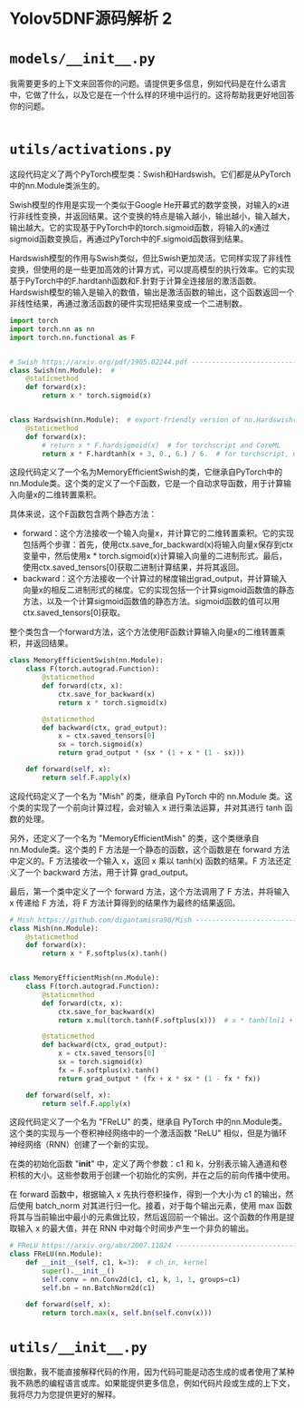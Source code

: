 # Yolov5DNF源码解析 2

# `models/__init__.py`

我需要更多的上下文来回答你的问题。请提供更多信息，例如代码是在什么语言中，它做了什么，以及它是在一个什么样的环境中运行的。这将帮助我更好地回答你的问题。


```py

```

# `utils/activations.py`

这段代码定义了两个PyTorch模型类：Swish和Hardswish。它们都是从PyTorch中的nn.Module类派生的。

Swish模型的作用是实现一个类似于Google He开幕式的数学变换，对输入的x进行非线性变换，并返回结果。这个变换的特点是输入越小，输出越小，输入越大，输出越大。它的实现基于PyTorch中的torch.sigmoid函数，将输入的x通过sigmoid函数变换后，再通过PyTorch中的F.sigmoid函数得到结果。

Hardswish模型的作用与Swish类似，但比Swish更加灵活。它同样实现了非线性变换，但使用的是一些更加高效的计算方式，可以提高模型的执行效率。它的实现基于PyTorch中的F.hardtanh函数和F.針對于计算全连接层的激活函数。Hardswish模型的输入是输入的数值，输出是激活函数的输出，这个函数返回一个非线性结果，再通过激活函数的硬件实现把结果变成一个二进制数。


```py
import torch
import torch.nn as nn
import torch.nn.functional as F


# Swish https://arxiv.org/pdf/1905.02244.pdf ---------------------------------------------------------------------------
class Swish(nn.Module):  #
    @staticmethod
    def forward(x):
        return x * torch.sigmoid(x)


class Hardswish(nn.Module):  # export-friendly version of nn.Hardswish()
    @staticmethod
    def forward(x):
        # return x * F.hardsigmoid(x)  # for torchscript and CoreML
        return x * F.hardtanh(x + 3, 0., 6.) / 6.  # for torchscript, CoreML and ONNX


```



这段代码定义了一个名为MemoryEfficientSwish的类，它继承自PyTorch中的nn.Module类。这个类的定义了一个F函数，它是一个自动求导函数，用于计算输入向量x的二维转置乘积。

具体来说，这个F函数包含两个静态方法：

- forward：这个方法接收一个输入向量x，并计算它的二维转置乘积。它的实现包括两个步骤：首先，使用ctx.save_for_backward(x)将输入向量x保存到ctx变量中，然后使用x * torch.sigmoid(x)计算输入向量的二进制形式。最后，使用ctx.saved_tensors[0]获取二进制计算结果，并将其返回。
- backward：这个方法接收一个计算过的梯度输出grad_output，并计算输入向量x的相反二进制形式的梯度。它的实现包括一个计算sigmoid函数值的静态方法，以及一个计算sigmoid函数值的静态方法。sigmoid函数的值可以用ctx.saved_tensors[0]获取。

整个类包含一个forward方法，这个方法使用F函数计算输入向量x的二维转置乘积，并返回结果。


```py
class MemoryEfficientSwish(nn.Module):
    class F(torch.autograd.Function):
        @staticmethod
        def forward(ctx, x):
            ctx.save_for_backward(x)
            return x * torch.sigmoid(x)

        @staticmethod
        def backward(ctx, grad_output):
            x = ctx.saved_tensors[0]
            sx = torch.sigmoid(x)
            return grad_output * (sx * (1 + x * (1 - sx)))

    def forward(self, x):
        return self.F.apply(x)


```

这段代码定义了一个名为 "Mish" 的类，继承自 PyTorch 中的 nn.Module 类。这个类的实现了一个前向计算过程，会对输入 x 进行乘法运算，并对其进行 tanh 函数的处理。

另外，还定义了一个名为 "MemoryEfficientMish" 的类，这个类继承自nn.Module类。这个类的 F 方法是一个静态的函数，这个函数是在 forward 方法中定义的。F 方法接收一个输入 x，返回 x 乘以 tanh(x) 函数的结果。F 方法还定义了一个 backward 方法，用于计算 grad_output。

最后，第一个类中定义了一个 forward 方法，这个方法调用了 F 方法，并将输入 x 传递给 F 方法，将 F 方法计算得到的结果作为最终的结果返回。


```py
# Mish https://github.com/digantamisra98/Mish --------------------------------------------------------------------------
class Mish(nn.Module):
    @staticmethod
    def forward(x):
        return x * F.softplus(x).tanh()


class MemoryEfficientMish(nn.Module):
    class F(torch.autograd.Function):
        @staticmethod
        def forward(ctx, x):
            ctx.save_for_backward(x)
            return x.mul(torch.tanh(F.softplus(x)))  # x * tanh(ln(1 + exp(x)))

        @staticmethod
        def backward(ctx, grad_output):
            x = ctx.saved_tensors[0]
            sx = torch.sigmoid(x)
            fx = F.softplus(x).tanh()
            return grad_output * (fx + x * sx * (1 - fx * fx))

    def forward(self, x):
        return self.F.apply(x)


```

这段代码定义了一个名为 "FReLU" 的类，继承自 PyTorch 中的nn.Module类。这个类的实现与一个卷积神经网络中的一个激活函数 "ReLU" 相似，但是为循环神经网络（RNN）创建了一个新的实现。

在类的初始化函数 "__init__" 中，定义了两个参数：c1 和 k，分别表示输入通道和卷积核的大小。这些参数用于创建一个初始化的实例，并在之后的前向传播中使用。

在 forward 函数中，根据输入 x 先执行卷积操作，得到一个大小为 c1 的输出，然后使用 batch_norm 对其进行归一化。接着，对于每个输出元素，使用 max 函数将其与当前输出中最小的元素做比较，然后返回前一个输出。这个函数的作用是提取输入 x 的最大值，并在 RNN 中对每个时间步产生一个非负的输出。


```py
# FReLU https://arxiv.org/abs/2007.11824 -------------------------------------------------------------------------------
class FReLU(nn.Module):
    def __init__(self, c1, k=3):  # ch_in, kernel
        super().__init__()
        self.conv = nn.Conv2d(c1, c1, k, 1, 1, groups=c1)
        self.bn = nn.BatchNorm2d(c1)

    def forward(self, x):
        return torch.max(x, self.bn(self.conv(x)))

```

# `utils/__init__.py`

很抱歉，我不能直接解释代码的作用，因为代码可能是动态生成的或者使用了某种我不熟悉的编程语言或库。如果能提供更多信息，例如代码片段或生成的上下文，我将尽力为您提供更好的解释。


```py

```